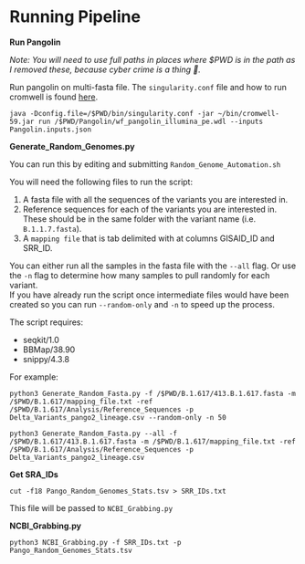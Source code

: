 # Running Pipeline

**Run Pangolin**

*Note: You will need to use full paths in places where $PWD is in the path as I removed these, because cyber crime is a thing :grimacing:.*

Run pangolin on multi-fasta file. The `singularity.conf` file and how to run cromwell is found [here](https://github.com/jvhagey/Tutorials/tree/main/wdl_files). 

`java -Dconfig.file=/$PWD/bin/singularity.conf -jar ~/bin/cromwell-59.jar run /$PWD/Pangolin/wf_pangolin_illumina_pe.wdl --inputs Pangolin.inputs.json`

**Generate_Random_Genomes.py**  

You can run this by editing and submitting `Random_Genome_Automation.sh`  

You will need the following files to run the script:  
1. A fasta file with all the sequences of the variants you are interested in.
2. Reference sequences for each of the variants you are interested in. These should be in the same folder with the variant name (i.e. `B.1.1.7.fasta`).
3. A `mapping file` that is tab delimited with at columns GISAID_ID and SRR_ID.

You can either run all the samples in the fasta file with the `--all` flag. Or use the `-n` flag to determine how many samples to pull randomly for each variant.  
If you have already run the script once intermediate files would have been created so you can run `--random-only` and `-n` to speed up the process. 

The script requires:  
- seqkit/1.0  
- BBMap/38.90  
- snippy/4.3.8  

For example:

`python3 Generate_Random_Fasta.py -f /$PWD/B.1.617/413.B.1.617.fasta -m /$PWD/B.1.617/mapping_file.txt -ref /$PWD/B.1.617/Analysis/Reference_Sequences -p Delta_Variants_pango2_lineage.csv --random-only -n 50`

`python3 Generate_Random_Fasta.py --all -f /$PWD/B.1.617/413.B.1.617.fasta -m /$PWD/B.1.617/mapping_file.txt -ref /$PWD/B.1.617/Analysis/Reference_Sequences -p Delta_Variants_pango2_lineage.csv`

**Get SRA_IDs**  

`cut -f18 Pango_Random_Genomes_Stats.tsv > SRR_IDs.txt`

This file will be passed to `NCBI_Grabbing.py`

**NCBI_Grabbing.py**

`python3 NCBI_Grabbing.py -f SRR_IDs.txt -p Pango_Random_Genomes_Stats.tsv`

